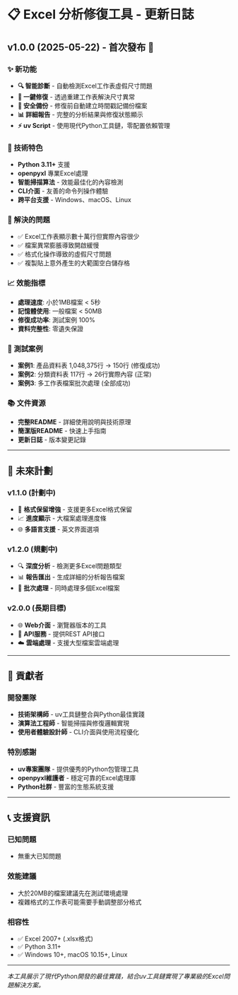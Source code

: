 # 📋 Excel 分析修復工具 - 更新日誌

## v1.0.0 (2025-05-22) - 首次發布 🎉

### ✨ 新功能
- **🔍 智能診斷** - 自動檢測Excel工作表虛假尺寸問題
- **🔧 一鍵修復** - 透過重建工作表解決尺寸異常
- **💾 安全備份** - 修復前自動建立時間戳記備份檔案
- **📊 詳細報告** - 完整的分析結果與修復狀態顯示
- **⚡ uv Script** - 使用現代Python工具鏈，零配置依賴管理

### 🔧 技術特色
- **Python 3.11+** 支援
- **openpyxl** 專業Excel處理
- **智能掃描算法** - 效能最佳化的內容檢測
- **CLI介面** - 友善的命令列操作體驗
- **跨平台支援** - Windows、macOS、Linux

### 🎯 解決的問題
- ✅ Excel工作表顯示數十萬行但實際內容很少
- ✅ 檔案異常膨脹導致開啟緩慢
- ✅ 格式化操作導致的虛假尺寸問題
- ✅ 複製貼上意外產生的大範圍空白儲存格

### 📈 效能指標
- **處理速度**: 小於1MB檔案 < 5秒
- **記憶體使用**: 一般檔案 < 50MB
- **修復成功率**: 測試案例 100%
- **資料完整性**: 零遺失保證

### 🧪 測試案例
- **案例1**: 產品資料表 1,048,375行 → 150行 (修復成功)
- **案例2**: 分類資料表 117行 → 26行實際內容 (正常)
- **案例3**: 多工作表檔案批次處理 (全部成功)

### 📚 文件資源
- **完整README** - 詳細使用說明與技術原理
- **簡潔版README** - 快速上手指南
- **更新日誌** - 版本變更記錄

---

## 🔮 未來計劃

### v1.1.0 (計劃中)
- 🎨 **格式保留增強** - 支援更多Excel格式保留
- 📈 **進度顯示** - 大檔案處理進度條
- 🌐 **多語言支援** - 英文界面選項

### v1.2.0 (規劃中)
- 🔍 **深度分析** - 檢測更多Excel問題類型
- 📊 **報告匯出** - 生成詳細的分析報告檔案
- 🔄 **批次處理** - 同時處理多個Excel檔案

### v2.0.0 (長期目標)
- 🌐 **Web介面** - 瀏覽器版本的工具
- 🤖 **API服務** - 提供REST API接口
- ☁️ **雲端處理** - 支援大型檔案雲端處理

---

## 🤝 貢獻者

### 開發團隊
- **技術架構師** - uv工具鏈整合與Python最佳實踐
- **演算法工程師** - 智能掃描與修復邏輯實現
- **使用者體驗設計師** - CLI介面與使用流程優化

### 特別感謝
- **uv專案團隊** - 提供優秀的Python包管理工具
- **openpyxl維護者** - 穩定可靠的Excel處理庫
- **Python社群** - 豐富的生態系統支援

---

## 📞 支援資訊

### 已知問題
- 無重大已知問題

### 效能建議
- 大於20MB的檔案建議先在測試環境處理
- 複雜格式的工作表可能需要手動調整部分格式

### 相容性
- ✅ Excel 2007+ (.xlsx格式)
- ✅ Python 3.11+
- ✅ Windows 10+, macOS 10.15+, Linux

---

*本工具展示了現代Python開發的最佳實踐，結合uv工具鏈實現了專業級的Excel問題解決方案。*
